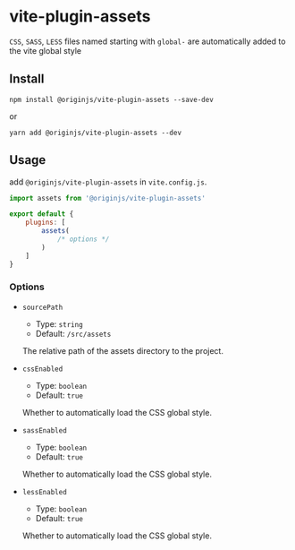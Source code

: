 # vite-plugin-assets
`CSS`, `SASS`, `LESS` files named starting with `global-` are automatically added to the vite global style

## Install
```shell
npm install @originjs/vite-plugin-assets --save-dev
```
or
```shell
yarn add @originjs/vite-plugin-assets --dev
```

## Usage
add `@originjs/vite-plugin-assets` in `vite.config.js`.
```js
import assets from '@originjs/vite-plugin-assets'

export default {
    plugins: [
        assets(
            /* options */
        )
    ]
}
```

### Options
- `sourcePath` 

  - Type: `string`
  - Default: `/src/assets`

  The relative path of the assets directory to the project.

- `cssEnabled`

  - Type: `boolean`
  - Default: `true`

  Whether to automatically load the CSS global style.

- `sassEnabled`

  - Type: `boolean`
  - Default: `true`

  Whether to automatically load the CSS global style.

- `lessEnabled`

  - Type: `boolean`
  - Default: `true`

  Whether to automatically load the CSS global style.
